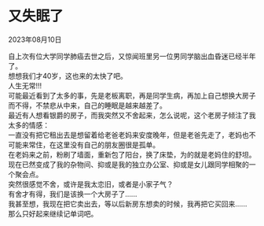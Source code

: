 # 又失眠了
<div class="date">2023年08月10日</div>

自上次有位大学同学肺癌去世之后，又惊闻班里另一位男同学脑出血昏迷已经半年了。</br>
想想我们才40岁，这也来的太快了吧。</br>
人生无常!!!</br>
可能最近看到了太多的事，先是老板离职，再是同学生病，再加上自己想换大房子而不得，不禁悲从中来，自己的睡眠是越来越差了。</br>
最近有人想看银爵的房子，而我突然又不舍起来，怎么说呢，这个老房子倾注了我太多的情感：</br>
一直没有把它租出去是想留着给老爸老妈来安度晚年，但是老爸先走了，老妈也不可能来常住，在这里没有自己的朋友圈很是孤单。</br>
在老妈来之前，粉刷了墙面，重新包了阳台，换了床垫，为的就是老妈住的舒坦。</br>
现在已然变成了我的杂物间、抑或是我的独立办公室、抑或是女儿跟同学相聚的一个聚会点。</br>
突然很感觉不舍，或许是我太恋旧，或者是小家子气？</br>
有舍才有得，我们是该换一个大房子了......</br>
我甚至想，我现在把它卖出去，等以后新房东想卖的时候，我再把它买回来......</br>
那么只好起来继续记单词吧。</br>
